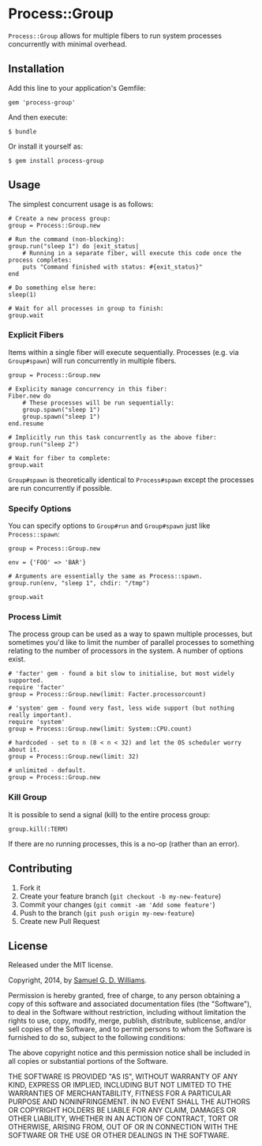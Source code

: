 # Process::Group

`Process::Group` allows for multiple fibers to run system processes concurrently with minimal overhead.

## Installation

Add this line to your application's Gemfile:

    gem 'process-group'

And then execute:

    $ bundle

Or install it yourself as:

    $ gem install process-group

## Usage

The simplest concurrent usage is as follows:

	# Create a new process group:
	group = Process::Group.new
	
	# Run the command (non-blocking):
	group.run("sleep 1") do |exit_status|
		# Running in a separate fiber, will execute this code once the process completes:
		puts "Command finished with status: #{exit_status}"
	end
	
	# Do something else here:
	sleep(1)
	
	# Wait for all processes in group to finish:
	group.wait

### Explicit Fibers

Items within a single fiber will execute sequentially. Processes (e.g. via `Group#spawn`) will run concurrently in multiple fibers.

	group = Process::Group.new
	
	# Explicity manage concurrency in this fiber:
	Fiber.new do
		# These processes will be run sequentially:
		group.spawn("sleep 1")
		group.spawn("sleep 1")
	end.resume
	
	# Implicitly run this task concurrently as the above fiber:
	group.run("sleep 2")
	
	# Wait for fiber to complete:
	group.wait

`Group#spawn` is theoretically identical to `Process#spawn` except the processes are run concurrently if possible.

### Specify Options

You can specify options to `Group#run` and `Group#spawn` just like `Process::spawn`:

	group = Process::Group.new
	
	env = {'FOO' => 'BAR'}
	
	# Arguments are essentially the same as Process::spawn.
	group.run(env, "sleep 1", chdir: "/tmp")
	
	group.wait

### Process Limit

The process group can be used as a way to spawn multiple processes, but sometimes you'd like to limit the number of parallel processes to something relating to the number of processors in the system. A number of options exist.

	# 'facter' gem - found a bit slow to initialise, but most widely supported.
	require 'facter'
	group = Process::Group.new(limit: Facter.processorcount)
	
	# 'system' gem - found very fast, less wide support (but nothing really important).
	require 'system'
	group = Process::Group.new(limit: System::CPU.count)
	
	# hardcoded - set to n (8 < n < 32) and let the OS scheduler worry about it.
	group = Process::Group.new(limit: 32)
	
	# unlimited - default.
	group = Process::Group.new

### Kill Group

It is possible to send a signal (kill) to the entire process group:

	group.kill(:TERM)

If there are no running processes, this is a no-op (rather than an error).

## Contributing

1. Fork it
2. Create your feature branch (`git checkout -b my-new-feature`)
3. Commit your changes (`git commit -am 'Add some feature'`)
4. Push to the branch (`git push origin my-new-feature`)
5. Create new Pull Request

## License

Released under the MIT license.

Copyright, 2014, by [Samuel G. D. Williams](http://www.codeotaku.com/samuel-williams).

Permission is hereby granted, free of charge, to any person obtaining a copy
of this software and associated documentation files (the "Software"), to deal
in the Software without restriction, including without limitation the rights
to use, copy, modify, merge, publish, distribute, sublicense, and/or sell
copies of the Software, and to permit persons to whom the Software is
furnished to do so, subject to the following conditions:

The above copyright notice and this permission notice shall be included in
all copies or substantial portions of the Software.

THE SOFTWARE IS PROVIDED "AS IS", WITHOUT WARRANTY OF ANY KIND, EXPRESS OR
IMPLIED, INCLUDING BUT NOT LIMITED TO THE WARRANTIES OF MERCHANTABILITY,
FITNESS FOR A PARTICULAR PURPOSE AND NONINFRINGEMENT. IN NO EVENT SHALL THE
AUTHORS OR COPYRIGHT HOLDERS BE LIABLE FOR ANY CLAIM, DAMAGES OR OTHER
LIABILITY, WHETHER IN AN ACTION OF CONTRACT, TORT OR OTHERWISE, ARISING FROM,
OUT OF OR IN CONNECTION WITH THE SOFTWARE OR THE USE OR OTHER DEALINGS IN
THE SOFTWARE.
